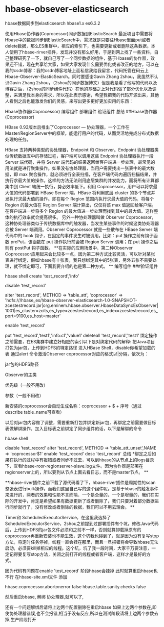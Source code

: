 # hbase-obsever-elasticsearch
hbase数据同步到elasticsearch
hbase1.x
es6.3.2

使用Hbase协作器(Coprocessor)同步数据到ElasticSearch
最近项目中需要将Hbase中的数据同步到ElasticSearch中，需求就是只要往Hbase里面put或者delete数据，那么ES集群中，相应的索引下，也需要更新或者删除这条数据。本人使用了hbase-rirver插件，发现并没有那么好用，于是到网上找了一些资料，自己整理研究了一下，就自己写了一个同步数据的组件，基于Hbase的协作器，效果还不错，现在共享给大家，如果大家发现什么需要优化或者改正的地方，可以在我的csdn博客：我的csdn博客地址上面私信我给我留言，代码托管在码云上Hbase-Observer-ElasticSearch。同时要感谢Gavin Zhang 2shou，我虽然不认识Gavin Zhang 2shou，（2shou的同步数据博文）但是我是看了他写的代码以及博客之后，（2shou的同步组件代码）在他的基础之上对代码做了部分优化以及调整，来满足我本身的需求，所以在此表示感谢，希望我把我的代码开源出来，其他人看到之后也能激发你们的灵感，来写出更多更好更加实用的东西：

Hbase协作器(Coprocessor)
编写组件
部署组件
验证组件
总结
##Hbase协作器(Coprocessor)

HBase 0.92版本后推出了Coprocessor — 协处理器，一个工作在Master/RegionServer中的框架，能运行用户的代码，从而灵活地完成分布式数据处理的任务。

HBase 支持两种类型的协处理器，Endpoint 和 Observer。Endpoint 协处理器类似传统数据库中的存储过程，客户端可以调用这些 Endpoint 协处理器执行一段 Server 端代码，并将 Server 端代码的结果返回给客户端进一步处理，最常见的用法就是进行聚集操作。如果没有协处理器，当用户需要找出一张表中的最大数据，即 max 聚合操作，就必须进行全表扫描，在客户端代码内遍历扫描结果，并执行求最大值的操作。这样的方法无法利用底层集群的并发能力，而将所有计算都集中到 Client 端统一执行，势必效率低下。利用 Coprocessor，用户可以将求最大值的代码部署到 HBase Server 端，HBase 将利用底层 cluster 的多个节点并发执行求最大值的操作。即在每个 Region 范围内执行求最大值的代码，将每个 Region 的最大值在 Region Server 端计算出，仅仅将该 max 值返回给客户端。在客户端进一步将多个 Region 的最大值进一步处理而找到其中的最大值。这样整体的执行效率就会提高很多。
另外一种协处理器叫做 Observer Coprocessor，这种协处理器类似于传统数据库中的触发器，当发生某些事件的时候这类协处理器会被 Server 端调用。Observer Coprocessor 就是一些散布在 HBase Server 端代码中的 hook 钩子，在固定的事件发生时被调用。比如：put 操作之前有钩子函数 prePut，该函数在 put 操作执行前会被 Region Server 调用；在 put 操作之后则有 postPut 钩子函数。
**在实际的应用场景中，第二种Observer Coprocessor应用起来会比较多一点，因为第二种方式比较灵活，可以针对某张表进行绑定，假如hbase有十张表，我只想绑定其中的5张表，另外五张不需要处理，就不绑定即可，下面我要介绍的也是第二种方式。 **
编写组件
###验证组件

hbase shell
create 'test_record','info'

disable 'test_record'

alter 'test_record', METHOD => 'table_att', 'coprocessor' => 'hdfs:///hbase_es/hbase-observer-elasticsearch-1.0-SNAPSHOT-zcestestrecord.jar|org.eminem.hbase.observer.HbaseDataSyncEsObserver|1001|es_cluster=zcits,es_type=zcestestrecord,es_index=zcestestrecord,es_port=9100,es_host=master'

enable 'test_record'

put 'test_record','test1','info:c1','value1'
deleteall 'test_record','test1'
绑定操作之前需要，在ES集群中建立好相应的索引以下是对绑定代码的解释: 把Java项目打包为jar包，上传到HDFS的特定路径 进入HBase Shell，disable你希望加载的表 通过alert 命令激活Observer coprocessor对应的格式以|分隔，依次为：

jar包的HDFS路径

Observer的主类

优先级（一般不用改）

参数（一般不用改）

新安装的coprocessor会自动生成名称：coprocessor + $ + 序号（通过describe table_name可查看）

以后对jar包内容做了调整，需要重新打包并绑定新jar包，再绑定之前需要做目标表做解绑操作，加入目标表之前绑定了同步组件的话，以下是解绑的命令

hbase shell

disable 'test_record'
alter 'test_record', METHOD => 'table_att_unset',NAME => 'coprocessor$1'
enable 'test_record'
desc 'test_record'
总结
*绑定之后如果在执行的过程中有报错或者同步不过去，可以到hbase的从节点上的logs目录下，查看hbase-roor-regionserver-slave.log文件。因为协作器是部署在regionserver上的，所以要到从节点上面去看日志，而不是master节点。 **

**hbase-river插件之前下载了源代码看了下，hbase-river插件是周期性的scan整张表进行bulk操作，而我们这里自己写的这个组件呢，是基于hbase的触发事件来进行的，两者的效果和性能不言而喻，一个是全量的，一个是增量的，我们在实际的开发中，肯定是希望如果有数据更新了或者删除了，我们只要对着部分数据进行同步就行了，没有修改或者删除的数据，我们可以不用去理会。 **

Timer和 ScheduledExecutorService，在这里我选择了ScheduledExecutorService，2shou之前提到过部署插件有个坑，修改Java代码后，上传到HDFS的jar包文件必须和之前不一样，否则就算卸载掉原有的coprocessor再重新安装也不能生效，这个坑我也碰到了，就是因为没有复写stop方法，将定时任务停掉，线程一直会挂在那里，而且一旦报错将会导致hbase无法启动，必须要kill掉相应的线程。这个坑，坑了我一段时间，大家千万要注意，一定记得要复写stop方法，关闭之前打开的线程或者客户端，这样才是最好的方式。



因为代码有问题在enable 'test_record' 阶段hbase会挂掉
此时就算重启hbase也不行
在hbase-site.xml文件
添加

 <property>
    <name>hbase.coprocessor.abortonerror</name>
    <value>false</value>
    </property>
<property>  
   <name>hbase.table.sanity.checks</name>  
   <value>false</value>  
</property>  

然后重启bbase,  解绑 协处理器,就可以了,


还有一个问题解绑后请将上边两个配置删除在重启hbase
如果上边两个参数在,即使协处理器错误,也不会报错,相当于没有反应,所以在测试阶段请将上边两个参数去掉,生产阶段打开
